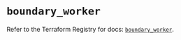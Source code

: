 # `boundary_worker`

Refer to the Terraform Registry for docs: [`boundary_worker`](https://registry.terraform.io/providers/hashicorp/boundary/1.1.12/docs/resources/worker).
